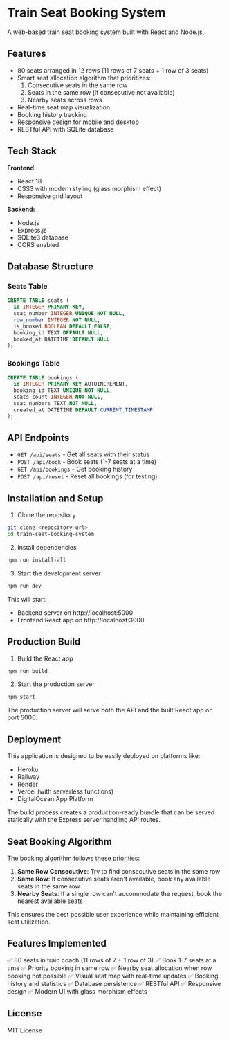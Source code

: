 # Train Seat Booking System

A web-based train seat booking system built with React and Node.js.

## Features

- 80 seats arranged in 12 rows (11 rows of 7 seats + 1 row of 3 seats)
- Smart seat allocation algorithm that prioritizes:
  1. Consecutive seats in the same row
  2. Seats in the same row (if consecutive not available)
  3. Nearby seats across rows
- Real-time seat map visualization
- Booking history tracking
- Responsive design for mobile and desktop
- RESTful API with SQLite database

## Tech Stack

**Frontend:**
- React 18
- CSS3 with modern styling (glass morphism effect)
- Responsive grid layout

**Backend:**
- Node.js
- Express.js
- SQLite3 database
- CORS enabled

## Database Structure

### Seats Table
```sql
CREATE TABLE seats (
  id INTEGER PRIMARY KEY,
  seat_number INTEGER UNIQUE NOT NULL,
  row_number INTEGER NOT NULL,
  is_booked BOOLEAN DEFAULT FALSE,
  booking_id TEXT DEFAULT NULL,
  booked_at DATETIME DEFAULT NULL
);
```

### Bookings Table
```sql
CREATE TABLE bookings (
  id INTEGER PRIMARY KEY AUTOINCREMENT,
  booking_id TEXT UNIQUE NOT NULL,
  seats_count INTEGER NOT NULL,
  seat_numbers TEXT NOT NULL,
  created_at DATETIME DEFAULT CURRENT_TIMESTAMP
);
```

## API Endpoints

- `GET /api/seats` - Get all seats with their status
- `POST /api/book` - Book seats (1-7 seats at a time)
- `GET /api/bookings` - Get booking history
- `POST /api/reset` - Reset all bookings (for testing)

## Installation and Setup

1. Clone the repository
```bash
git clone <repository-url>
cd train-seat-booking-system
```

2. Install dependencies
```bash
npm run install-all
```

3. Start the development server
```bash
npm run dev
```

This will start:
- Backend server on http://localhost:5000
- Frontend React app on http://localhost:3000

## Production Build

1. Build the React app
```bash
npm run build
```

2. Start the production server
```bash
npm start
```

The production server will serve both the API and the built React app on port 5000.

## Deployment

This application is designed to be easily deployed on platforms like:
- Heroku
- Railway
- Render
- Vercel (with serverless functions)
- DigitalOcean App Platform

The build process creates a production-ready bundle that can be served statically with the Express server handling API routes.

## Seat Booking Algorithm

The booking algorithm follows these priorities:

1. **Same Row Consecutive**: Try to find consecutive seats in the same row
2. **Same Row**: If consecutive seats aren't available, book any available seats in the same row
3. **Nearby Seats**: If a single row can't accommodate the request, book the nearest available seats

This ensures the best possible user experience while maintaining efficient seat utilization.

## Features Implemented

✅ 80 seats in train coach (11 rows of 7 + 1 row of 3)
✅ Book 1-7 seats at a time
✅ Priority booking in same row
✅ Nearby seat allocation when row booking not possible
✅ Visual seat map with real-time updates
✅ Booking history and statistics
✅ Database persistence
✅ RESTful API
✅ Responsive design
✅ Modern UI with glass morphism effects

## License

MIT License

